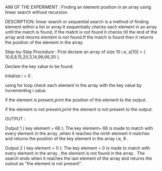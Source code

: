 AIM OF THE EXPERIMENT : Finding an element position in an array using linear search without recursion.

DESCRIPTION: linear search or sequential search is a method of finding element within a list or array.It sequentially checks each element in an array until the match is found,
if the match is not found it checks till the end of the array and returns element is not found.If the match is found then it returns the position of the element in the array.

Step-by-Step Procedure :
First declare an array of size 10  i.e, a[10] = { 10,6,8,15,20,3,14,99,66,30 }.

Declare the key value to be found.

Intialize i = 0 .

using for loop check each element in the array with the key value by incrementing i value.

if the element is present,print the position of the element to the output.

if the element is not present,print the element is not present to the output.

OUTPUT :

 Output 1 ( key element = 66 ):
  The key element= 66 is made to match with every element in the array ,when it reaches the ninth element it matches and returns the position of the key element in the array i.e,
  8 .
  
 Output 2 ( key element = 0 ):
  The key element = 0 is made to match with every element in the array , the element is not found in the array . The search ends when it reaches the last element of the array and
  returns the outout as "the element is not present".
  
  
